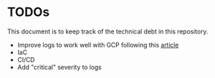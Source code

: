 # TODOs

This document is to keep track of the technical debt in this repository.

- Improve logs to work well with GCP following this [article](https://cloud.google.com/trace/docs/setup/nodejs-ot)
- IaC
- CI/CD
- Add "critical" severity to logs
